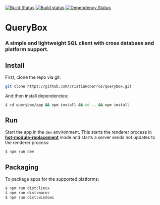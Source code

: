 [![Build Status](https://travis-ci.org/cristianobarros/querybox.svg?branch=master)](https://travis-ci.org/cristianobarros/querybox)
[![Build status](https://ci.appveyor.com/api/projects/status/tq537m2v3d2f76j8/branch/master?svg=true)](https://ci.appveyor.com/project/cristianobarros/querybox/branch/master)
[![Dependency Status](https://david-dm.org/cristianobarros/querybox.svg)](https://david-dm.org/cristianobarros/querybox)

# QueryBox

### A simple and lightweight SQL client with cross database and platform support.

## Install

First, clone the repo via git:

```bash
git clone https://github.com/cristianobarros/querybox.git
```

And then install dependencies:
```bash
$ cd querybox/app && npm install && cd .. && npm install
```

## Run

Start the app in the `dev` environment. This starts the renderer process in [**hot-module-replacement**](https://webpack.js.org/guides/hmr-react/) mode and starts a server sends hot updates to the renderer process:

```bash
$ npm run dev
```

## Packaging

To package apps for the supported platforms:

```bash
$ npm run dist:linux
$ npm run dist:macos
$ npm run dist:windows
```

